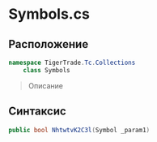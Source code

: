 
# Symbols.cs
## Расположение
```csharp
namespace TigerTrade.Tc.Collections  
    class Symbols
```

> Описание

## Синтаксис
```csharp
public bool NhtwtvK2C3l(Symbol _param1)
```
